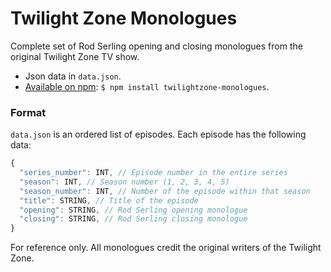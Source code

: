 # Twilight Zone Monologues

Complete set of Rod Serling opening and closing monologues from the original Twilight Zone TV show.

* Json data in `data.json`.
* [Available on npm](https://www.npmjs.com/package/twilightzone-monologues): `$ npm install twilightzone-monologues`.

### Format
`data.json` is an ordered list of episodes. Each episode has the following data:

```js
{
  "series_number": INT, // Episode number in the entire series
  "season": INT, // Season number (1, 2, 3, 4, 5)
  "season_number": INT, // Number of the episode within that season
  "title": STRING, // Title of the episode
  "opening": STRING, // Rod Serling opening monologue
  "closing": STRING, // Rod Serling closing monologue
}
```


For reference only. All monologues credit the original writers of the Twilight Zone.
